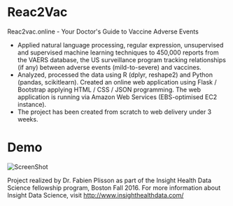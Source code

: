 # Reac2Vac

Reac2vac.online - Your Doctor's Guide to Vaccine Adverse Events
- Applied natural language processing, regular expression, unsupervised and supervised machine learning techniques to 450,000 reports from the VAERS database, the US surveillance program tracking relationships (if any) between adverse events (mild-to-severe) and vaccines.
- Analyzed, processed the data using R (dplyr, reshape2) and Python (pandas, scikitlearn).
Created an online web application using Flask / Bootstrap applying HTML / CSS / JSON programming. The web application is running via Amazon Web Services (EBS-optimised EC2 instance).
- The project has been created from scratch to web delivery under 3 weeks. 

# Demo

![ScreenShot](url)
       

Project realized by Dr. Fabien Plisson as part of the Insight Health Data Science fellowship program,
Boston Fall 2016.
For more information about Insight Data Science, visit <a href="url"> http://www.insighthealthdata.com/
